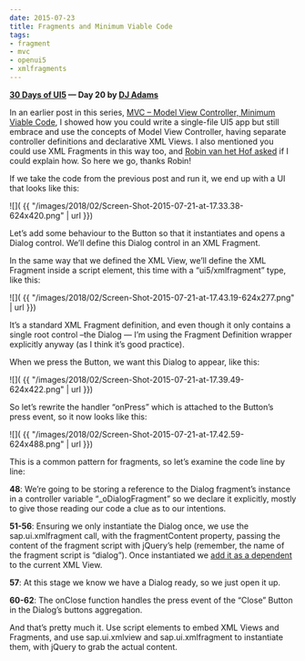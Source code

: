 ```yaml
---
date: 2015-07-23
title: Fragments and Minimum Viable Code
tags:
- fragment
- mvc
- openui5
- xmlfragments
---
```


**[30 Days of UI5](/blog/posts/2015/07/04/30-days-of-ui5/) &mdash; Day 20 by [DJ Adams](//qmacro.org/about/)**

In an earlier post in this series, [MVC – Model View Controller, Minimum Viable Code](/blog/posts/2015/07/21/mvc-model-view-controller-minimum-viable-code/), I showed how you could write a single-file UI5 app but still embrace and use the concepts of Model View Controller, having separate controller definitions and declarative XML Views. I also mentioned you could use XML Fragments in this way too, and [Robin van het Hof asked](https://twitter.com/Qualiture/status/623467858652200960) if I could explain how. So here we go, thanks Robin!

If we take the code from the previous post and run it, we end up with a UI that looks like this:

![]( {{ "/images/2018/02/Screen-Shot-2015-07-21-at-17.33.38-624x420.png" | url }})

Let’s add some behaviour to the Button so that it instantiates and opens a Dialog control. We’ll define this Dialog control in an XML Fragment.

In the same way that we defined the XML View, we’ll define the XML Fragment inside a script element, this time with a “ui5/xmlfragment” type, like this:

![]( {{ "/images/2018/02/Screen-Shot-2015-07-21-at-17.43.19-624x277.png" | url }})

It’s a standard XML Fragment definition, and even though it only contains a single root control –the Dialog — I’m using the Fragment Definition wrapper explicitly anyway (as I think it’s good practice).

When we press the Button, we want this Dialog to appear, like this:

![]( {{ "/images/2018/02/Screen-Shot-2015-07-21-at-17.39.49-624x422.png" | url }})

So let’s rewrite the handler “onPress” which is attached to the Button’s press event, so it now looks like this:

![]( {{ "/images/2018/02/Screen-Shot-2015-07-21-at-17.42.59-624x488.png" | url }})

This is a common pattern for fragments, so let’s examine the code line by line:

**48**: We’re going to be storing a reference to the Dialog fragment’s instance in a controller variable “_oDialogFragment” so we declare it explicitly, mostly to give those reading our code a clue as to our intentions.

**51-56**: Ensuring we only instantiate the Dialog once, we use the sap.ui.xmlfragment call, with the fragmentContent property, passing the content of the fragment script with jQuery’s help (remember, the name of the fragment script is “dialog”). Once instantiated we [add it as a dependent](http://stackoverflow.com/a/24640317/384366) to the current XML View.

**57**: At this stage we know we have a Dialog ready, so we just open it up.

**60-62**: The onClose function handles the press event of the “Close” Button in the Dialog’s buttons aggregation.

And that’s pretty much it. Use script elements to embed XML Views and Fragments, and use sap.ui.xmlview and sap.ui.xmlfragment to instantiate them, with jQuery to grab the actual content.
